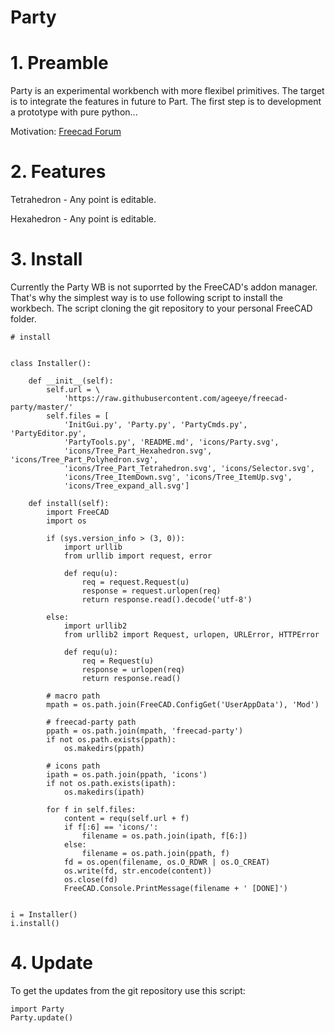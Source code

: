 Party
=====

# 1. Preamble

Party is an experimental workbench with more flexibel primitives. The target is to integrate the features in future to Part. The first step is to development a prototype with pure python...

Motivation: [Freecad Forum](https://forum.freecadweb.org/viewtopic.php?f=13&t=30289)

# 2. Features

Tetrahedron - Any point is editable.

Hexahedron  - Any point is editable.


# 3. Install

Currently the Party WB is not suporrted by the FreeCAD's addon manager. That's why the simplest way is to use following script to install the workbech. The script cloning the git repository to your personal FreeCAD folder. 


```
# install


class Installer():

    def __init__(self):
        self.url = \
            'https://raw.githubusercontent.com/ageeye/freecad-party/master/'
        self.files = [
            'InitGui.py', 'Party.py', 'PartyCmds.py', 'PartyEditor.py',
            'PartyTools.py', 'README.md', 'icons/Party.svg',
            'icons/Tree_Part_Hexahedron.svg', 'icons/Tree_Part_Polyhedron.svg',
            'icons/Tree_Part_Tetrahedron.svg', 'icons/Selector.svg',
            'icons/Tree_ItemDown.svg', 'icons/Tree_ItemUp.svg',
            'icons/Tree_expand_all.svg']

    def install(self):
        import FreeCAD
        import os

        if (sys.version_info > (3, 0)):
            import urllib
            from urllib import request, error

            def requ(u):
                req = request.Request(u)
                response = request.urlopen(req)
                return response.read().decode('utf-8')

        else:
            import urllib2
            from urllib2 import Request, urlopen, URLError, HTTPError

            def requ(u):
                req = Request(u)
                response = urlopen(req)
                return response.read()

        # macro path
        mpath = os.path.join(FreeCAD.ConfigGet('UserAppData'), 'Mod')

        # freecad-party path
        ppath = os.path.join(mpath, 'freecad-party')
        if not os.path.exists(ppath):
            os.makedirs(ppath)

        # icons path
        ipath = os.path.join(ppath, 'icons')
        if not os.path.exists(ipath):
            os.makedirs(ipath)

        for f in self.files:
            content = requ(self.url + f)
            if f[:6] == 'icons/':
                filename = os.path.join(ipath, f[6:])
            else:
                filename = os.path.join(ppath, f)
            fd = os.open(filename, os.O_RDWR | os.O_CREAT)
            os.write(fd, str.encode(content))
            os.close(fd)
            FreeCAD.Console.PrintMessage(filename + ' [DONE]')


i = Installer()
i.install()

```

# 4. Update

To get the updates from the git repository use this script:

```
import Party
Party.update()
```


